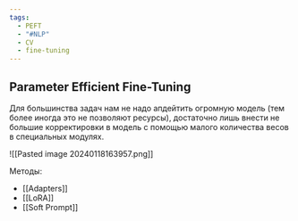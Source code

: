 ```yaml
---
tags:
  - PEFT
  - "#NLP"
  - CV
  - fine-tuning
---
```

## Parameter Efficient Fine-Tuning

Для большинства задач нам не надо апдейтить огромную модель (тем более иногда это не позволяют ресурсы), достаточно лишь внести не большие корректировки в модель с помощью малого количества весов в специальных модулях. 

![[Pasted image 20240118163957.png]]

Методы:
- [[Adapters]]
- [[LoRA]]
- [[Soft Prompt]]